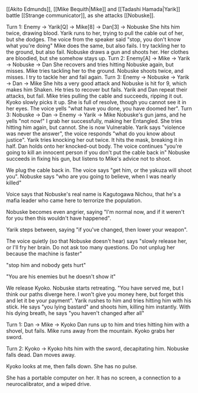 [[Akito Edmunds]], [[Mike Bequith|Mike]] and [[Tadashi Hamada|Yarik]] battle [[Strange communicator]], as she attacks [[Nobuske]].

Turn 1: Enemy -> Yarik[Q] -> Mike[8] -> Dan[3] -> Nobuske
She hits him twice, drawing blood.
Yarik runs to her, trying to pull the cable out of her, but she dodges. The voice from the speaker said "stop, you don't know what you're doing"
Mike does the same, but also fails.
I try tackling her to the ground, but also fail.
Nobuske draws a gun and shoots her. Her clothes are bloodied, but she somehow stays up.
Turn 2: Enemy[A] -> Mike -> Yarik -> Nobuske -> Dan
She recovers and tries hitting Nobuske again, but misses.
Mike tries tackling her to the ground. 
Nobuske shoots twice, and misses.
I try to tackle her and fail again.
Turn 3: Enemy -> Nobuske -> Yarik -> Dan -> Mike
She hits a very good attack and Nobuske is hit for 9, which makes him Shaken.
He tries to recover but fails.
Yarik and Dan repeat their attacks, but fail.
Mike tries pulling the cable and succeeds, ripping it out.
Kyoko slowly picks it up. She is full of resolve, though you cannot see it in her eyes.
The voice yells "what have you done, you have doomed her".
Turn 3: Nobuske -> Dan -> Enemy -> Yarik -> Mike
Nobuske's gun jams, and he yells "not now!"
I grab her successfully, making her Entangled.
She tries hitting him again, but cannot. She is now Vulnerable.
Yarik says "violence was never the answer", the voice responds "what do you know about justice".
Yarik tries knocking her out twice. It hits the mask, breaking it in half. Dan holds onto her knocked-out body.
The voice continues "you're going to kill an innocent person if you don't put the cable back in"
Nobuske succeeds in fixing his gun, but listens to Mike's advice not to shoot.

We plug the cable back in.
The voice says "get him, or the yakuza will shoot you".
Nobuske says "who are you going to believe, when I was nearly killed"

Voice says that Nobuske's real name is Kagutogawa Nichou, that he's a mafia leader who came here to terrorize the population.

Nobuske becomes even angrier, saying "I'm normal now, and if it weren't for you then this wouldn't have happened".

Yarik steps between, saying "if you've changed, then lower your weapon".

The voice quietly (so that Nobuske doesn't hear) says "slowly release her, or I'll fry her brain. Do not ask too many questions. Do not unplug her because the machine is faster"

"stop him and nobody gets hurt"

"You are his enemies but he doesn't show it"

We release Kyoko.
Nobuske starts retreating. "You have served me, but I think our paths diverge here. I won't give you money here, but forget this and let it be your payment".
Yarik rushes to him and tries hitting him with his stick.
He says "you lying bastard" and shoots him, killing him instantly.
With his dying breath, he says "you haven't changed after all"

Turn 1: Dan -> Mike -> Kyoko
Dan runs up to him and tries hitting him with a shovel, but fails.
Mike runs away from the mountain.
Kyoko grabs her sword.

Turn 2: Kyoko ->
Kyoko hits him with the sword, decapitating him. 
Nobuske falls dead.
Dan moves away.

Kyoko looks at me, then falls down.
She has no pulse.

She has a portable computer on her.
It has no screen, a connection to a neurocalibrator, and a wiped drive.
